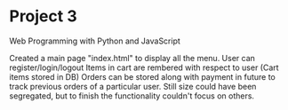 # Project 3

Web Programming with Python and JavaScript

Created a main page "index.html" to display all the menu.
User can register/login/logout
Items in cart are rembered with respect to user (Cart items stored in DB)
Orders can be stored along with payment in future to track previous orders of a particular user.
Still size could have been segregated, but to finish the functionality couldn't focus on others.